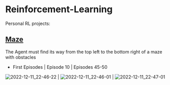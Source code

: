 # Reinforcement-Learning
Personal RL projects:

## [Maze](maze/)
The Agent must find its way from the top left to the bottom right of a maze with obstacles

- First Episodes | Episode 10 | Episodes 45-50

![2022-12-11_22-46-22](https://user-images.githubusercontent.com/64380881/206930804-530f318a-2183-4ee7-9bdc-4b969fe4a5b9.gif) | ![2022-12-11_22-46-01](https://user-images.githubusercontent.com/64380881/206931024-7fe8c6c1-3168-4156-abf6-e24e7db6b68c.gif) |  ![2022-12-11_22-47-01](https://user-images.githubusercontent.com/64380881/206931034-8963612b-2bf6-4d40-8d4a-c974d4a43f0d.gif)
